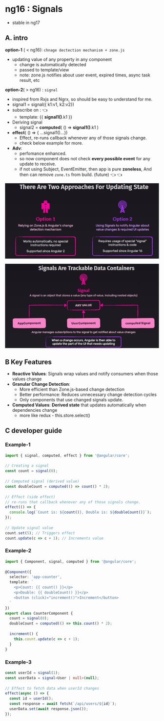 # ng16 : Signals
- stable in ng17

## A. intro
**option-1**  ( < ng16): `chnage dectection mechanism + zone.js`
- updating value of any property in any component
  - change is automatically detected
  - passed to template/view
  - note: zone.js notifies about user event, expired times, async task result, etc
  
**option-2**( > ng16) : `signal`
  - inspired from Rxjs and Ngrx, so should be easy to understand for me.
  - signal1 = signal({ k1:v1, k2:v2})
  - subscribe on : :point_left:
    - template: {{ **signal1()**.k1 }}
  - Deriving signal
    - signal2 = **computed**( () => **signal1()**.k1 )
  - **effect**( () => { ...signal1()...})
    - Effect, re-runs callback whenever any of those signals change.
    - check below example for more.
  - **Adv**:
    - perfomance enhanced.
    - so now component does not check **every possible event** for any update to receive.
    - if not using Subject, EventEmitter, then app is pure **zoneless**, And then can remove `zone.ts` from build. (future) :point_left: :point_left:


![img_1.png](../999_assets/v2/evolution/ng16/img_1.png)

![img.png](../999_assets/v2/evolution/ng16/img.png)

## B Key Features
- **Reactive Values**: Signals wrap values and notify consumers when those values change
- **Granular Change Detection**: 
  - More efficient than Zone.js-based change detection
  - Better performance: Reduces unnecessary change detection cycles
  - Only components that use changed signals update.
- **Computed Values**: **Derived state** that updates automatically when dependencies change
  - more like redux - this.store.select()

## C developer guide
### Example-1
```typescript
import { signal, computed, effect } from '@angular/core';

// Creating a signal
const count = signal(0);

// Computed signal (derived value)
const doubleCount = computed(() => count() * 2);

// Effect (side effect)
// re-runs that callback whenever any of those signals change.
effect(() => {
  console.log(`Count is: ${count()}, Double is: ${doubleCount()}`);
});

// Update signal value
count.set(5); // Triggers effect
count.update(c => c + 1); // Increments value
```
### Example-2
```typescript
import { Component, signal, computed } from '@angular/core';

@Component({
  selector: 'app-counter',
  template: `
    <p>Count: {{ count() }}</p>
    <p>Double: {{ doubleCount() }}</p>
    <button (click)="increment()">Increment</button>
  `
})
export class CounterComponent {
  count = signal(0);
  doubleCount = computed(() => this.count() * 2);

  increment() {
    this.count.update(c => c + 1);
  }
}
```
### Example-3
```typescript
const userId = signal(1);
const userData = signal<User | null>(null);

// Effect to fetch data when userId changes
effect(async () => {
  const id = userId();
  const response = await fetch(`/api/users/${id}`);
  userData.set(await response.json());
});
```

